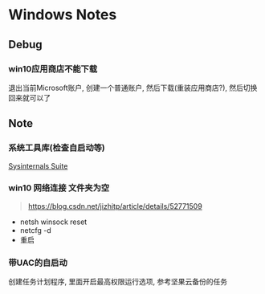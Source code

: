# Windows Notes

## Debug

### win10应用商店不能下载

退出当前Microsoft账户, 创建一个普通账户, 然后下载(重装应用商店?), 然后切换回来就可以了

## Note

### 系统工具库(检查自启动等)

[Sysinternals Suite](https://docs.microsoft.com/zh-cn/sysinternals/downloads/sysinternals-suite)

### win10 网络连接 文件夹为空

> <https://blog.csdn.net/jizhitp/article/details/52771509>

- netsh winsock  reset
- netcfg -d
- 重启

### 带UAC的自启动

创建任务计划程序, 里面开启最高权限运行选项, 参考坚果云备份的任务
